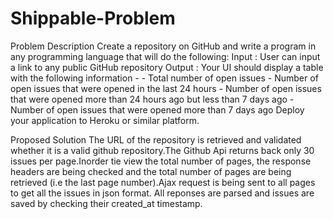 # Shippable-Problem
Problem Description   Create a repository on GitHub and write a program in any programming language that will do the following:   Input : User can input a link to any public GitHub repository  Output :  Your UI should display a table with the following information -  - Total number of open issues  - Number of open issues that were opened in the last 24 hours  - Number of open issues that were opened more than 24 hours ago but less than 7 days ago  - Number of open issues that were opened more than 7 days ago   Deploy your application to Heroku or similar platform. 

Proposed Solution
The URL of the repository is retrieved and validated whether it is a valid github repository.The Github Api returns back only 30 issues per page.Inorder tie view the total number of pages, the response headers are being checked and the total number of pages are being retrieved (i.e the last page number).Ajax request is being sent to all pages to get all the issues in json format. All reponses are parsed and issues are saved by checking their created_at timestamp.

